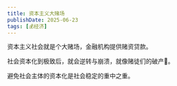 ```yaml
---
title: 资本主义大赌场
publishDate: 2025-06-23
tags: [💰经济]
---
```


资本主义社会就是个大赌场，金融机构提供赌资贷款。

社会资本化到极致后，就会逆转与崩溃，就像赌徒们的破产💸。

避免社会主体的资本化是社会稳定的重中之重。
